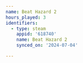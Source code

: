 ```yaml
---
name: Beat Hazard 2
hours_played: 3
identifiers:
  - type: steam
    appid: '618740'
    name: Beat Hazard 2
    synced_on: '2024-07-04'

---
```

